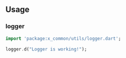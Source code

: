 ## Usage

### logger
```dart
import 'package:x_common/utils/logger.dart';

logger.d("Logger is working!");
```